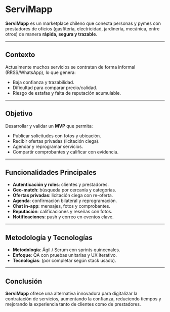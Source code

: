 # ServiMapp  

**ServiMapp** es un marketplace chileno que conecta personas y pymes con prestadores de oficios (gasfitería, electricidad, jardinería, mecánica, entre otros) de manera **rápida, segura y trazable**.  

---

## Contexto  
Actualmente muchos servicios se contratan de forma informal (RRSS/WhatsApp), lo que genera:  
- Baja confianza y trazabilidad.  
- Dificultad para comparar precio/calidad.  
- Riesgo de estafas y falta de reputación acumulable.  

---

## Objetivo  
Desarrollar y validar un **MVP** que permita:  
- Publicar solicitudes con fotos y ubicación.  
- Recibir ofertas privadas (licitación ciega).  
- Agendar y reprogramar servicios.  
- Compartir comprobantes y calificar con evidencia.  

---

## Funcionalidades Principales  
- **Autenticación y roles**: clientes y prestadores.  
- **Geo-match**: búsqueda por cercanía y categorías.  
- **Ofertas privadas**: licitación ciega con re-oferta.  
- **Agenda**: confirmación bilateral y reprogramación.  
- **Chat in-app**: mensajes, fotos y comprobantes.  
- **Reputación**: calificaciones y reseñas con fotos.  
- **Notificaciones**: push y correo en eventos clave.  

---

## Metodología y Tecnologías  
- **Metodología**: Ágil / Scrum con sprints quincenales.  
- **Enfoque**: QA con pruebas unitarias y UX iterativo.  
- **Tecnologías**: (por completar según stack usado).  

---

## Conclusión  
**ServiMapp** ofrece una alternativa innovadora para digitalizar la contratación de servicios, aumentando la confianza, reduciendo tiempos y mejorando la experiencia tanto de clientes como de prestadores.  
